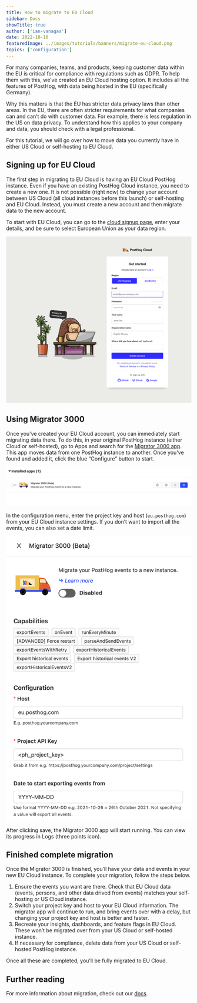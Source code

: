 ```yaml
---
title: How to migrate to EU Cloud
sidebar: Docs
showTitle: true
author: ['ian-vanagas']
date: 2022-10-10
featuredImage: ../images/tutorials/banners/migrate-eu-cloud.png
topics: ['configuration']
---
```


For many companies, teams, and products, keeping customer data within the EU is critical for compliance with regulations such as GDPR. To help them with this, we’ve created an EU Cloud hosting option. It includes all the features of PostHog, with data being hosted in the EU (specifically Germany).

Why this matters is that the EU has stricter data privacy laws than other areas. In the EU, there are often stricter requirements for what companies can and can’t do with customer data. For example, there is less regulation in the US on data privacy. To understand how this applies to your company and data, you should check with a legal professional.

For this tutorial, we will go over how to move data you currently have in either US Cloud or self-hosting to EU Cloud.

## Signing up for EU Cloud

The first step in migrating to EU Cloud is having an EU Cloud PostHog instance. Even if you have an existing PostHog Cloud instance, you need to create a new one. It is not possible (right now) to change your account between US Cloud (all cloud instances before this launch) or self-hosting and EU Cloud. Instead, you must create a new account and then migrate data to the new account. 

To start with EU Cloud, you can go to the [cloud signup page](https://app.posthog.com/signup), enter your details, and be sure to select European Union as your data region.

![EU Cloud signup](../images/tutorials/migrate-eu-cloud/signup.png)

## Using Migrator 3000

Once you’ve created your EU Cloud account, you can immediately start migrating data there. To do this, in your original PostHog instance (either Cloud or self-hosted), go to Apps and search for the [Migrator 3000 app](/docs/apps/migrator-3000). This app moves data from one PostHog instance to another. Once you've found and added it, click the blue “Configure” button to start.

![Migrator 3000 app](../images/tutorials/migrate-eu-cloud/migrator-app.png)

In the configuration menu, enter the project key and host (`eu.posthog.com`) from your EU Cloud instance settings. If you don’t want to import all the events, you can also set a date limit.

![Migrator 3000 config](../images/tutorials/migrate-eu-cloud/migrator-config.png)

After clicking save, the Migrator 3000 app will start running. You can view its progress in Logs (three points icon).

## Finished complete migration

Once the Migrator 3000 is finished, you’ll have your data and events in your new EU Cloud instance. To complete your migration, follow the steps below. 

1. Ensure the events you want are there. Check that EU Cloud data (events, persons, and other data drived from events) matches your self-hosting or US Cloud instance.
2. Switch your project key and host to your EU Cloud information. The migrator app will continue to run, and bring events over with a delay, but changing your project key and host is better and faster.
3. Recreate your insights, dashboards, and feature flags in EU Cloud. These won’t be migrated over from your US Cloud or self-hosted instance.
4. If necessary for compliance, delete data from your US Cloud or self-hosted PostHog instance.

Once all these are completed, you’ll be fully migrated to EU Cloud.

## Further reading

For more information about migration, check out our [docs](/docs/migrate/migrate-between-cloud-and-self-hosted).
